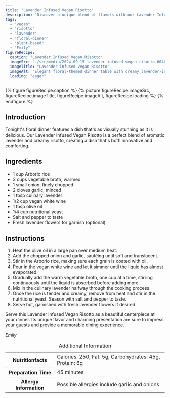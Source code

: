 ```yaml
---
title: "Lavender Infused Vegan Risotto"
description: "Discover a unique blend of flavors with our Lavender Infused Vegan Risotto. Perfect for a special floral-themed dinner, this dish combines aromatic lavender with creamy risotto."
tags:
  - "vegan"
  - "risotto"
  - "lavender"
  - "floral-dinner"
  - "plant-based"
  - "Emily"
figureRecipe: 
  caption: "Lavender Infused Vegan Risotto"
  imageSrc: "./src/media/2024-09-15-lavender-infused-vegan-risotto-6046.png"
  imageTitle: "Lavender Infused Vegan Risotto"
  imageAlt: "Elegant floral-themed dinner table with creamy lavender-infused vegan risotto in a white bowl, decorated with lavender sprigs and white flowers, under soft lighting."
  loading: "eager"
---
```


{% figure figureRecipe.caption %}
{% picture figureRecipe.imageSrc, figureRecipe.imageTitle, figureRecipe.imageAlt, figureRecipe.loading %}
{% endfigure %}

## Introduction

Tonight's floral dinner features a dish that's as visually stunning as it is delicious. Our Lavender Infused Vegan Risotto is a perfect blend of aromatic lavender and creamy risotto, creating a dish that's both innovative and comforting.

## Ingredients

- 1 cup Arborio rice
- 3 cups vegetable broth, warmed
- 1 small onion, finely chopped
- 2 cloves garlic, minced
- 1 tbsp culinary lavender
- 1/2 cup vegan white wine
- 1 tbsp olive oil
- 1/4 cup nutritional yeast
- Salt and pepper to taste
- Fresh lavender flowers for garnish (optional)

## Instructions

1. Heat the olive oil in a large pan over medium heat.
2. Add the chopped onion and garlic, sautéing until soft and translucent.
3. Stir in the Arborio rice, making sure each grain is coated with oil.
4. Pour in the vegan white wine and let it simmer until the liquid has almost evaporated.
5. Gradually add the warm vegetable broth, one cup at a time, stirring continuously until the liquid is absorbed before adding more.
6. Mix in the culinary lavender halfway through the cooking process.
7. Once the rice is tender and creamy, remove from heat and stir in the nutritional yeast. Season with salt and pepper to taste.
8. Serve hot, garnished with fresh lavender flowers if desired.

Serve this Lavender Infused Vegan Risotto as a beautiful centerpiece at your dinner. Its unique flavor and charming presentation are sure to impress your guests and provide a memorable dining experience.

*Emily*

<table><caption class='sr-only'>Additional Information</caption><tr><th>Nutritionfacts</th><td>Calories: 250, Fat: 5g, Carbohydrates: 45g, Protein: 6g&nbsp;</td></tr><tr><th>Preparation Time</th><td>45 minutes&nbsp;</td></tr><tr><th>Allergy Information</th><td>Possible allergies include garlic and onions&nbsp;</td></tr></table>

